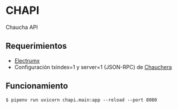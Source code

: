 # CHAPI
Chaucha API

## Requerimientos

- [Electrumx](https://github.com/proyecto-chaucha/electrumx)
- Configuración txindex=1 y server=1 (JSON-RPC) de [Chauchera](https://github.com/proyecto-chaucha/chauchera)

## Funcionamiento

```
$ pipenv run uvicorn chapi.main:app --reload --port 8080
```